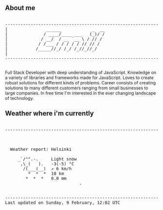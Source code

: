 ## About me

<pre>

--------------------------------------------------------------------------------------
|			    ______            _  __
|			   / ____/____ ___   (_)/ /
|			  / __/  / __ `__ \ / // / 
|			 / /___ / / / / / // // /  
|			/_____//_/ /_/ /_//_//_/   
|                           
--------------------------------------------------------------------------------------

</pre>

Full Stack Developer with deep understanding of JavaScript. Knowledge on a variety of libraries and frameworks made for JavaScript. Loves to create robust solutions for different kinds of problems. Career consists of creating solutions to many different customers ranging from small businesses to large companies. In free time I'm interested in the ever changing landscape of technology. 



## Weather where i'm currently  

<pre>

--------------------------------------------------------------------------------------


 
  Weather report: Helsinki  
    
     _`/"".-.     Light snow  
      ,\_(   ).   -3(-5) °C  
       /(___(__)  ↗ 6 km/h  
         *  *  *  10 km  
        *  *  *   0.0 mm  
                             .


--------------------------------------------------------------------------------------
Last updated on Sunday, 9 February, 12:02 UTC
</pre>
